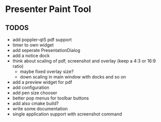 
# Presenter Paint Tool

## TODOS
* add poppler-qt5 pdf support
* timer to own widget
* add seperate PresentationDialog
* add a notice dock
* think about scaling of pdf, screenshot and overlay (keep a 4:3 or 16:9 ratio)
  - maybe fixed overlay size?
  - down scaling in main window with docks and so on
* add a preview widget for pdf
* add configuration
* add pen size chooser
* better pop menus for toolbar buttons
* add also cmake build?
* write some documentation
* single application support with screenshot command

